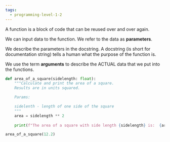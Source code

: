 ```yaml
---
tags:
  - programming-level-1-2
---
```

A function is a block of code that can be reused over and over again.

We can input data to the function. We refer to the data as **parameters**.

We describe the parameters in the docstring. A docstring (is short for
documentation string) tells a human what the purpose of the function is.

We use the term **arguments** to describe the ACTUAL data that we put
into the functions.

```python
def area_of_a_square(sidelength: float):
	"""Calculate and print the area of a square.
	Results are in units squared.

	Params:

	sidelenth - length of one side of the square
	"""
	area = sidelength ** 2
	
	print(f"The area of a square with side length {sidelength} is:	{area} square units.")

area_of_a_square(12.2)
```

